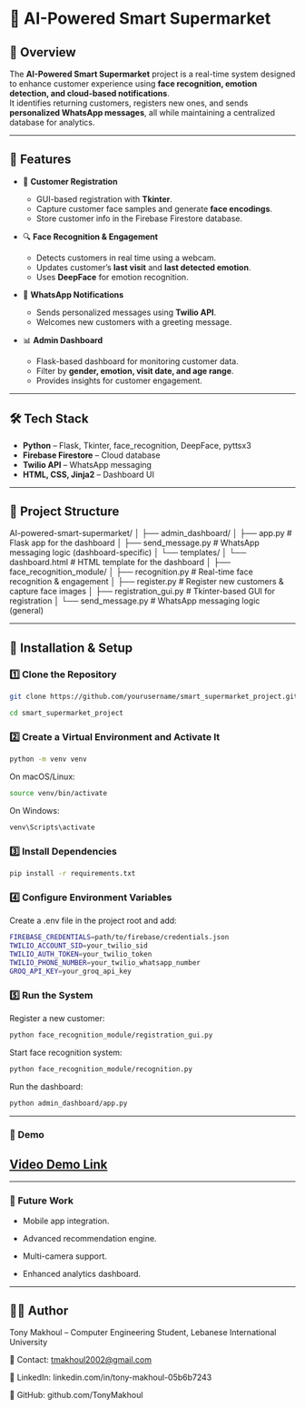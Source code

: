 # 🛒 AI-Powered Smart Supermarket  

## 📖 Overview  
The **AI-Powered Smart Supermarket** project is a real-time system designed to enhance customer experience using **face recognition, emotion detection, and cloud-based notifications**.  
It identifies returning customers, registers new ones, and sends **personalized WhatsApp messages**, all while maintaining a centralized database for analytics.  

---

## 🚀 Features  
- 👤 **Customer Registration**  
  - GUI-based registration with **Tkinter**.  
  - Capture customer face samples and generate **face encodings**.  
  - Store customer info in the Firebase Firestore database.  

- 🔍 **Face Recognition & Engagement**  
  - Detects customers in real time using a webcam.  
  - Updates customer’s **last visit** and **last detected emotion**.  
  - Uses **DeepFace** for emotion recognition.  

- 💬 **WhatsApp Notifications**  
  - Sends personalized messages using **Twilio API**.  
  - Welcomes new customers with a greeting message.  

- 📊 **Admin Dashboard**  
  - Flask-based dashboard for monitoring customer data.  
  - Filter by **gender, emotion, visit date, and age range**.  
  - Provides insights for customer engagement.  

---

## 🛠️ Tech Stack  
- **Python** – Flask, Tkinter, face_recognition, DeepFace, pyttsx3  
- **Firebase Firestore** – Cloud database  
- **Twilio API** – WhatsApp messaging  
- **HTML, CSS, Jinja2** – Dashboard UI  

---

## 📂 Project Structure  

AI-powered-smart-supermarket/
│
├── admin_dashboard/
│   ├── app.py                  # Flask app for the dashboard
│   ├── send_message.py         # WhatsApp messaging logic (dashboard-specific)
│   └── templates/
│       └── dashboard.html      # HTML template for the dashboard
│
├── face_recognition_module/
│   ├── recognition.py          # Real-time face recognition & engagement
│   ├── register.py             # Register new customers & capture face images
│   ├── registration_gui.py     # Tkinter-based GUI for registration
│   └── send_message.py         # WhatsApp messaging logic (general)

---

## 🔧 Installation & Setup  

### 1️⃣ Clone the Repository  
```bash
git clone https://github.com/yourusername/smart_supermarket_project.git
```
```bash
cd smart_supermarket_project
```
### 2️⃣ Create a Virtual Environment and Activate It
```bash
python -m venv venv
```
On macOS/Linux:
```bash
source venv/bin/activate
```
On Windows:
```bash
venv\Scripts\activate
```

### 3️⃣ Install Dependencies
```bash
pip install -r requirements.txt
```

### 4️⃣ Configure Environment Variables

Create a .env file in the project root and add:
```bash
FIREBASE_CREDENTIALS=path/to/firebase/credentials.json
TWILIO_ACCOUNT_SID=your_twilio_sid
TWILIO_AUTH_TOKEN=your_twilio_token
TWILIO_PHONE_NUMBER=your_twilio_whatsapp_number
GROQ_API_KEY=your_groq_api_key
```
### 5️⃣ Run the System
Register a new customer:
```bash
python face_recognition_module/registration_gui.py
```
Start face recognition system:
```bash
python face_recognition_module/recognition.py
```

Run the dashboard:
```bash
python admin_dashboard/app.py
```
---
### 📸 Demo

[Video Demo Link](https://drive.google.com/file/d/1ZXPUcjU7tHaiBj09QMDqtfmsWFAxuggX/view?usp=drive_link)
---
---
### 📌 Future Work

- Mobile app integration.

- Advanced recommendation engine.

- Multi-camera support.

- Enhanced analytics dashboard.
---

## 👨‍💻 Author

Tony Makhoul – Computer Engineering Student, Lebanese International University

📧 Contact: tmakhoul2002@gmail.com

🔗 LinkedIn: linkedin.com/in/tony-makhoul-05b6b7243

🔗 GitHub: github.com/TonyMakhoul
